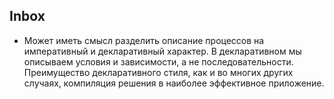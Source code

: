 ## Inbox
* Может иметь смысл разделить описание процессов на императивный и декларативный
  характер. В декларативном мы описываем условия и зависимости, а не
  последовательности. Преимущество декларативного стиля, как и во многих других
  случаях, компиляция решения в наиболее эффективное приложение.
